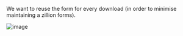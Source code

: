 
We want to reuse the form for every download (in order to minimise maintaining a zillion forms).

![image](https://user-images.githubusercontent.com/7826363/123210907-00ad4a00-d4c3-11eb-935c-7b4be91acfcd.png)


